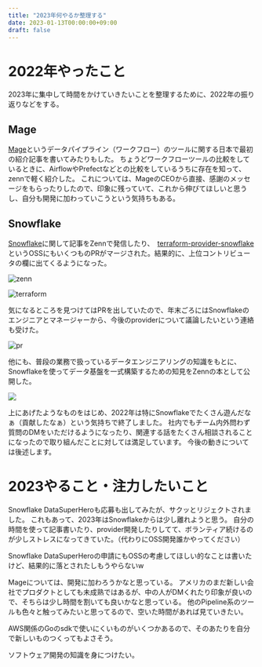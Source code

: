 ```yaml
---
title: "2023年何やるか整理する"
date: 2023-01-13T00:00:00+09:00
draft: false
---
```


# 2022年やったこと

2023年に集中して時間をかけていきたいことを整理するために、2022年の振り返りなどをする。

## Mage

[Mage](https://www.mage.ai/)というデータパイプライン（ワークフロー）のツールに関する日本で最初の紹介記事を書いてみたりもした。
ちょうどワークフローツールの比較をしているときに、AirflowやPrefectなどとの比較をしているうちに存在を知って、zennで軽く紹介した。
これについては、MageのCEOから直接、感謝のメッセージをもらったりしたので、印象に残っていて、これから伸びてほしいと思うし、自分も開発に加わっていこうという気持ちもある。

## Snowflake

[Snowflake](https://www.snowflake.com/?lang=ja)に関して記事をZennで発信したり、　[terraform-provider-snowflake](https://github.com/Snowflake-Labs/terraform-provider-snowflake)というOSSにもいくつものPRがマージされた。結果的に、上位コントリビュータの欄に出てくるようになった。

![zenn](https://user-images.githubusercontent.com/13862551/212060143-aca492e2-46eb-4d71-bd01-16c481c5a8c9.png "zenn")

![terraform](https://user-images.githubusercontent.com/13862551/212060400-85af2d54-29d6-4bbd-970c-b4fe6a7813d4.png "terraform")

気になるところを見つけてはPRを出していたので、年末ごろにはSnowflakeのエンジニアとマネージャーから、今後のproviderについて議論したいという連絡も受けた。

![pr](https://user-images.githubusercontent.com/13862551/212062196-1d884504-bc78-4260-87ba-8ad1fcf059a6.png "pr")

他にも、普段の業務で扱っているデータエンジニアリングの知識をもとに、Snowflakeを使ってデータ基盤を一式構築するための知見をZennの本として公開した。

![](https://user-images.githubusercontent.com/13862551/212061334-1274b65f-cb86-450c-acda-368b3a7077de.png)

上にあげたようなものをはじめ、2022年は特にSnowflakeでたくさん遊んだなぁ（貢献したなぁ）という気持ちで終了しました。
社内でもチーム内外問わず質問のDMをいただけるようになったり、関連する話をたくさん相談されることになったので取り組んだことに対しては満足しています。
今後の動きについては後述します。


# 2023やること・注力したいこと

Snowflake DataSuperHeroも応募も出してみたが、サクッとリジェクトされました。
これもあって、2023年はSnowflakeからは少し離れようと思う。
自分の時間を使って記事書いたり、provider開発したりしてて、ボランティア続けるのが少しストレスになってきていた。（代わりにOSS開発誰かやってください）

Snowflake DataSuperHeroの申請にもOSSの考慮してほしい的なことは書いたけど、結果的に落とされたしもうやらないw

Mageについては、開発に加わろうかなと思っている。
アメリカのまだ新しい会社でプロダクトとしても未成熟ではあるが、中の人がDMくれたり印象が良いので、そちらは少し時間を割いても良いかなと思っている。
他のPipeline系のツールも色々と触ってみたいと思ってるので、空いた時間があれば見ていきたい。

AWS関係のGoのsdkで使いにくいものがいくつかあるので、そのあたりを自分で新しいものつくってもよさそう。

ソフトウェア開発の知識を身につけたい。



